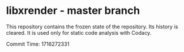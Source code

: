 # libxrender - master branch

This repository contains the frozen state of the repository.
Its history is cleared. It is used only for static code
analysis with Codacy.

Commit Time: 1716272331
